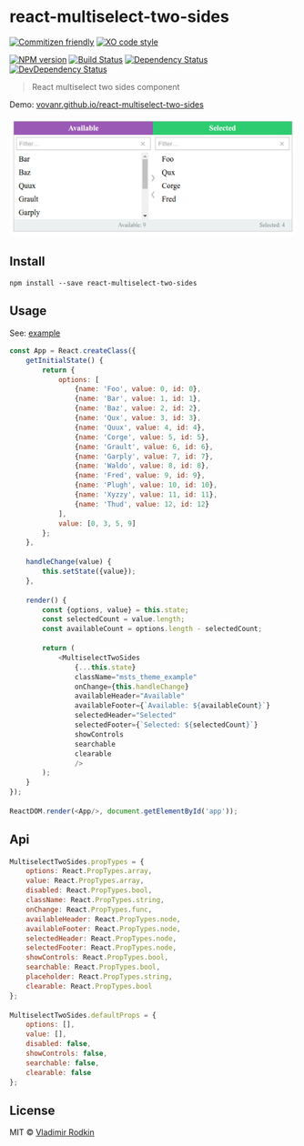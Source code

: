 # react-multiselect-two-sides

[![Commitizen friendly][commitizen-image]][commitizen-url]
[![XO code style][codestyle-image]][codestyle-url]

[![NPM version][npm-image]][npm-url]
[![Build Status][travis-image]][travis-url]
[![Dependency Status][depstat-image]][depstat-url]
[![DevDependency Status][depstat-dev-image]][depstat-dev-url]

> React multiselect two sides component

Demo: [vovanr.github.io/react-multiselect-two-sides][demo]

![](preview.png)

## Install

```
npm install --save react-multiselect-two-sides
```

## Usage
See: [example](example/app.jsx)

```js
const App = React.createClass({
    getInitialState() {
        return {
            options: [
                {name: 'Foo', value: 0, id: 0},
                {name: 'Bar', value: 1, id: 1},
                {name: 'Baz', value: 2, id: 2},
                {name: 'Qux', value: 3, id: 3},
                {name: 'Quux', value: 4, id: 4},
                {name: 'Corge', value: 5, id: 5},
                {name: 'Grault', value: 6, id: 6},
                {name: 'Garply', value: 7, id: 7},
                {name: 'Waldo', value: 8, id: 8},
                {name: 'Fred', value: 9, id: 9},
                {name: 'Plugh', value: 10, id: 10},
                {name: 'Xyzzy', value: 11, id: 11},
                {name: 'Thud', value: 12, id: 12}
            ],
            value: [0, 3, 5, 9]
        };
    },

    handleChange(value) {
        this.setState({value});
    },

    render() {
        const {options, value} = this.state;
        const selectedCount = value.length;
        const availableCount = options.length - selectedCount;

        return (
            <MultiselectTwoSides
                {...this.state}
                className="msts_theme_example"
                onChange={this.handleChange}
                availableHeader="Available"
                availableFooter={`Available: ${availableCount}`}
                selectedHeader="Selected"
                selectedFooter={`Selected: ${selectedCount}`}
                showControls
                searchable
                clearable
                />
        );
    }
});

ReactDOM.render(<App/>, document.getElementById('app'));
```

## Api

```js
MultiselectTwoSides.propTypes = {
    options: React.PropTypes.array,
    value: React.PropTypes.array,
    disabled: React.PropTypes.bool,
    className: React.PropTypes.string,
    onChange: React.PropTypes.func,
    availableHeader: React.PropTypes.node,
    availableFooter: React.PropTypes.node,
    selectedHeader: React.PropTypes.node,
    selectedFooter: React.PropTypes.node,
    showControls: React.PropTypes.bool,
    searchable: React.PropTypes.bool,
    placeholder: React.PropTypes.string,
    clearable: React.PropTypes.bool
};

MultiselectTwoSides.defaultProps = {
    options: [],
    value: [],
    disabled: false,
    showControls: false,
    searchable: false,
    clearable: false
};
```

## License
MIT © [Vladimir Rodkin](https://github.com/VovanR)

[demo]: http://vovanr.github.io/react-multiselect-two-sides

[commitizen-url]: http://commitizen.github.io/cz-cli/
[commitizen-image]: https://img.shields.io/badge/commitizen-friendly-brightgreen.svg?style=flat-square

[codestyle-url]: https://github.com/sindresorhus/xo
[codestyle-image]: https://img.shields.io/badge/code_style-XO-5ed9c7.svg?style=flat-square

[npm-url]: https://npmjs.org/package/react-multiselect-two-sides
[npm-image]: https://img.shields.io/npm/v/react-multiselect-two-sides.svg?style=flat-square

[travis-url]: https://travis-ci.org/VovanR/react-multiselect-two-sides
[travis-image]: https://img.shields.io/travis/VovanR/react-multiselect-two-sides.svg?style=flat-square

[depstat-url]: https://david-dm.org/VovanR/react-multiselect-two-sides
[depstat-image]: https://david-dm.org/VovanR/react-multiselect-two-sides.svg?style=flat-square

[depstat-dev-url]: https://david-dm.org/VovanR/react-multiselect-two-sides
[depstat-dev-image]: https://david-dm.org/VovanR/react-multiselect-two-sides/dev-status.svg?style=flat-square
